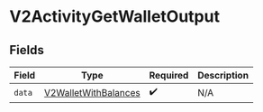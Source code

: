 # V2ActivityGetWalletOutput


## Fields

| Field                                                               | Type                                                                | Required                                                            | Description                                                         |
| ------------------------------------------------------------------- | ------------------------------------------------------------------- | ------------------------------------------------------------------- | ------------------------------------------------------------------- |
| `data`                                                              | [V2WalletWithBalances](../../models/shared/V2WalletWithBalances.md) | :heavy_check_mark:                                                  | N/A                                                                 |